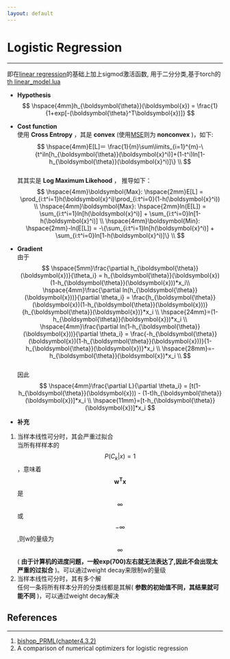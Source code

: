 ```yaml
---
layout: default
---
```


__Logistic Regression__
==========
----    
即在[linear regression](./linear_regression.html)的基础上加上sigmod激活函数, 用于二分分类,基于torch的[th linear_model.lua](./img/linear_model.lua)     
    
* __Hypothesis__        
$$
\hspace{4mm}h_{\boldsymbol{\theta}}(\boldsymbol{x}) = \frac{1}{1+exp[-(\boldsymbol{\theta}^T\boldsymbol{x})]} 
$$    
       
* __Cost function__   
使用 __Cross Entropy__ ，其是 __convex__ (使用[MSE](../criterion/squared_loss.html)则为 __nonconvex__ )，如下:
$$
\hspace{4mm}E[L]＝ \frac{1}{m}\sum\limits_{i=1}^{m}-\{t^iln[h_{\boldsymbol{\theta}}(\boldsymbol{x}^i)]+(1-t^i)ln[1-h_{\boldsymbol{\theta}}(\boldsymbol{x}^i)]\} \\
$$     
其其实是 __Log Maximum Likehood__ ， 推导如下：    
$$ 
\hspace{4mm}\boldsymbol{Max}: \hspace{2mm}E[L] = \prod_{i:t^i=1}h(\boldsymbol{x}^i)\prod_{i:t^i=0}(1-h(\boldsymbol{x}^i)) \\
\hspace{4mm}\boldsymbol{Max}: \hspace{2mm}ln(E[L]) = \sum_{i:t^i=1}ln[h(\boldsymbol{x}^i)] + \sum_{i:t^i=0}ln[1-h(\boldsymbol{x}^i)] \\
\hspace{4mm}\boldsymbol{Min}: \hspace{2mm}-ln(E[L]) = -\{\sum_{i:t^i=1}ln[h(\boldsymbol{x}^i)] + \sum_{i:t^i=0}ln[1-h(\boldsymbol{x}^i)]\} \\
$$

* __Gradient__    
由于    
$$
\hspace{5mm}\frac{\partial h_{\boldsymbol{\theta}}(\boldsymbol{x})}{\theta_i} = h_{\boldsymbol{\theta}}(\boldsymbol{x})(1-h_{\boldsymbol{\theta}}(\boldsymbol{x}))*x_i\\
\hspace{4mm}\frac{\partial ln(h_{\boldsymbol{\theta}}(\boldsymbol{x}))}{\partial \theta_i} = \frac{h_{\boldsymbol{\theta}}(\boldsymbol{x})(1-h_{\boldsymbol{\theta}}(\boldsymbol{x}))}{h_{\boldsymbol{\theta}}(\boldsymbol{x})}*x_i \\
\hspace{24mm}=(1-h_{\boldsymbol{\theta}}(\boldsymbol{x}))*x_i \\
\hspace{4mm}\frac{\partial ln(1-h_{\boldsymbol{\theta}}(\boldsymbol{x}))}{\partial \theta_i} = \frac{-h_{\boldsymbol{\theta}}(\boldsymbol{x})(1-h_{\boldsymbol{\theta}}(\boldsymbol{x}))}{1-h_{\boldsymbol{\theta}}(\boldsymbol{x})}*x_i \\
\hspace{28mm}=-h_{\boldsymbol{\theta}}(\boldsymbol{x})*x_i \\
$$    
因此    
$$
\hspace{4mm}\frac{\partial L}{\partial \theta_i} = [t(1-h_{\boldsymbol{\theta}}(\boldsymbol{x})) - (1-t)h_{\boldsymbol{\theta}}(\boldsymbol{x})]*x_i  \\ 
\hspace{11mm}=[t-h_{\boldsymbol{\theta}}(\boldsymbol{x})]*x_i
$$

* __补充__    
1.  当样本线性可分时，其会严重过拟合    
当所有样样本的$$P(C_k|x)=1$$，意味着$$\boldsymbol{w^Tx}$$是$$\infty$$或$$-\infty$$,则w的量级为$$\infty$$
( __由于计算机的进度问题，一般exp(700)左右就无法表达了,因此不会出现太严重的过拟合__ )。可以通过weight decay来限制w的量级
2.  当样本线性可分时，其有多个解    
任何一条将所有样本分开的分类线都是其解( __参数的初始值不同，其结果就可能不同__ )，可以通过weight decay解决

__References__
----------------    
---    
1. [bishop_PRML(chapter4.3.2)](http://research.microsoft.com/en-us/um/people/cmbishop/prml/)
2. A comparison of numerical optimizers for logistic regression

